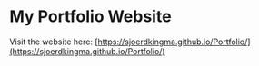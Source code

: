 # My Portfolio Website
Visit the website here: [https://sjoerdkingma.github.io/Portfolio/](https://sjoerdkingma.github.io/Portfolio/)